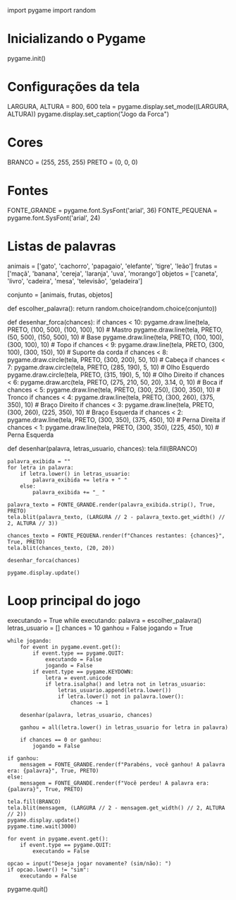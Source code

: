 import pygame
import random

# Inicializando o Pygame
pygame.init()

# Configurações da tela
LARGURA, ALTURA = 800, 600
tela = pygame.display.set_mode((LARGURA, ALTURA))
pygame.display.set_caption("Jogo da Forca")

# Cores
BRANCO = (255, 255, 255)
PRETO = (0, 0, 0)

# Fontes
FONTE_GRANDE = pygame.font.SysFont('arial', 36)
FONTE_PEQUENA = pygame.font.SysFont('arial', 24)

# Listas de palavras
animais = ['gato', 'cachorro', 'papagaio', 'elefante', 'tigre', 'leão']
frutas = ['maçã', 'banana', 'cereja', 'laranja', 'uva', 'morango']
objetos = ['caneta', 'livro', 'cadeira', 'mesa', 'televisão', 'geladeira']

conjunto = [animais, frutas, objetos]

def escolher_palavra():
    return random.choice(random.choice(conjunto))

def desenhar_forca(chances):
    if chances < 10:
        pygame.draw.line(tela, PRETO, (100, 500), (100, 100), 10) # Mastro
        pygame.draw.line(tela, PRETO, (50, 500), (150, 500), 10) # Base
        pygame.draw.line(tela, PRETO, (100, 100), (300, 100), 10) # Topo
    if chances < 9:
        pygame.draw.line(tela, PRETO, (300, 100), (300, 150), 10) # Suporte da corda
    if chances < 8:
        pygame.draw.circle(tela, PRETO, (300, 200), 50, 10) # Cabeça
    if chances < 7:
        pygame.draw.circle(tela, PRETO, (285, 190), 5, 10) # Olho Esquerdo
        pygame.draw.circle(tela, PRETO, (315, 190), 5, 10) # Olho Direito
    if chances < 6:
        pygame.draw.arc(tela, PRETO, (275, 210, 50, 20), 3.14, 0, 10) # Boca
    if chances < 5:
        pygame.draw.line(tela, PRETO, (300, 250), (300, 350), 10) # Tronco
    if chances < 4:
        pygame.draw.line(tela, PRETO, (300, 260), (375, 350), 10) # Braço Direito
    if chances < 3:
        pygame.draw.line(tela, PRETO, (300, 260), (225, 350), 10) # Braço Esquerda
    if chances < 2:
        pygame.draw.line(tela, PRETO, (300, 350), (375, 450), 10) # Perna Direita
    if chances < 1:
        pygame.draw.line(tela, PRETO, (300, 350), (225, 450), 10) # Perna Esquerda

def desenhar(palavra, letras_usuario, chances):
    tela.fill(BRANCO)

    palavra_exibida = ""
    for letra in palavra:
        if letra.lower() in letras_usuario:
            palavra_exibida += letra + " "
        else:
            palavra_exibida += "_ "

    palavra_texto = FONTE_GRANDE.render(palavra_exibida.strip(), True, PRETO)
    tela.blit(palavra_texto, (LARGURA // 2 - palavra_texto.get_width() // 2, ALTURA // 3))

    chances_texto = FONTE_PEQUENA.render(f"Chances restantes: {chances}", True, PRETO)
    tela.blit(chances_texto, (20, 20))

    desenhar_forca(chances)

    pygame.display.update()

# Loop principal do jogo
executando = True
while executando:
    palavra = escolher_palavra()
    letras_usuario = []
    chances = 10
    ganhou = False
    jogando = True

    while jogando:
        for event in pygame.event.get():
            if event.type == pygame.QUIT:
                executando = False
                jogando = False
            if event.type == pygame.KEYDOWN:
                letra = event.unicode
                if letra.isalpha() and letra not in letras_usuario:
                    letras_usuario.append(letra.lower())
                    if letra.lower() not in palavra.lower():
                        chances -= 1

        desenhar(palavra, letras_usuario, chances)

        ganhou = all(letra.lower() in letras_usuario for letra in palavra)

        if chances == 0 or ganhou:
            jogando = False

    if ganhou:
        mensagem = FONTE_GRANDE.render(f"Parabéns, você ganhou! A palavra era: {palavra}", True, PRETO)
    else:
        mensagem = FONTE_GRANDE.render(f"Você perdeu! A palavra era: {palavra}", True, PRETO)

    tela.fill(BRANCO)
    tela.blit(mensagem, (LARGURA // 2 - mensagem.get_width() // 2, ALTURA // 2))
    pygame.display.update()
    pygame.time.wait(3000)

    for event in pygame.event.get():
        if event.type == pygame.QUIT:
            executando = False

    opcao = input("Deseja jogar novamente? (sim/não): ")
    if opcao.lower() != "sim":
        executando = False

pygame.quit()
